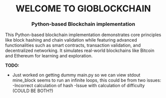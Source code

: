 <h1 align="center">WELCOME TO GIOBLOCKCHAIN</h1>
<h3 align="center">Python-based Blockchain implementation</h3>
This Python-based blockchain implementation demonstrates core principles like block hashing and chain validation while featuring advanced functionalities such as smart contracts, transaction validation, and decentralized networking. It simulates real-world blockchains like Bitcoin and Ethereum for learning and exploration.


**TODO:**

- Just worked on getting dummy main.py so we can view stdout mine_block seems to run an infinite loops, this could be from two issues:
    -Incorrect calculation of hash
    -Issue with calculation of difficulty
        (COULD BE BOTH?)
